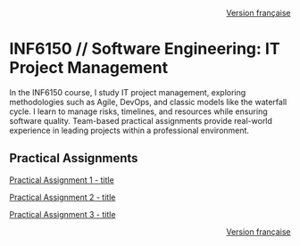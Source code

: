 <p align="right">
  <a href="./README.md">Version française</a>
</p>

# INF6150 // Software Engineering: IT Project Management

In the INF6150 course, I study IT project management, exploring methodologies such as Agile, DevOps, and classic models like the waterfall cycle. I learn to manage risks, timelines, and resources while ensuring software quality. Team-based practical assignments provide real-world experience in leading projects within a professional environment.

## Practical Assignments
[Practical Assignment 1 - title](URL "optional title")

[Practical Assignment 2 - title](URL "optional title")

[Practical Assignment 3 - title](URL "optional title")

<p align="right">
  <a href="./README.md">Version française</a>
</p>